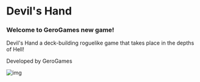 # Devil's Hand

### Welcome to GeroGames new game!

Devil's Hand a deck-building roguelike game that takes place in the depths of Hell!

Developed by GeroGames

![img](![image](https://user-images.githubusercontent.com/82965181/115597274-61f54900-a2d9-11eb-9e54-97b9d653a5e2.png))


